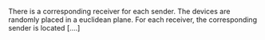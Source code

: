 There is a corresponding receiver for each sender. The devices are randomly placed in a euclidean plane. For each receiver, the corresponding sender is located [....]